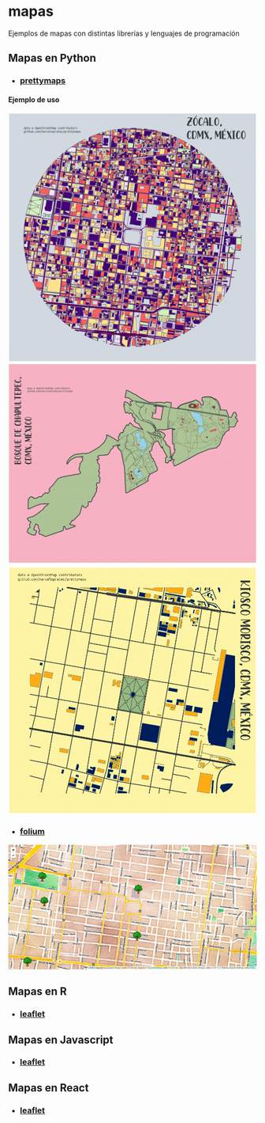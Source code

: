 # mapas
Ejemplos de mapas con distintas librerías y lenguajes de programación

## Mapas en Python

  * ### [prettymaps](https://github.com/marceloprates/prettymaps)

  #### Ejemplo de uso

  ![Zocalo](https://github.com/fer-aguirre/mapas/blob/master/ejemplos/zocalo.png)
  ![Bosque de Chapultepec](https://github.com/fer-aguirre/mapas/blob/master/ejemplos/bosque-chapultepec.png)
  ![Kiosco Morisco](https://github.com/fer-aguirre/mapas/blob/master/ejemplos/kiosco-morisco.png)


  * ### [folium](https://github.com/python-visualization/folium)
  ![Floium](https://github.com/fer-aguirre/mapas/blob/master/ejemplos/cdmx-folium.png)


## Mapas en R

  * ### [leaflet](https://github.com/rstudio/leaflet)


## Mapas en Javascript

  * ### [leaflet](https://github.com/Leaflet/Leaflet)

## Mapas en React

  * ### [leaflet](https://github.com/PaulLeCam/react-leaflet)

